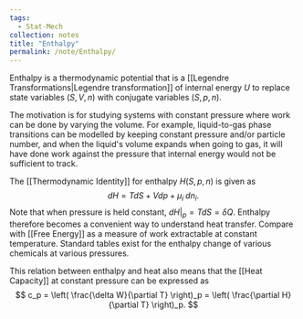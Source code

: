 ```yaml
---
tags:
  - Stat-Mech
collection: notes
title: "Enthalpy"
permalink: /note/Enthalpy/
---
```

Enthalpy is a thermodynamic potential that is a [[Legendre Transformations|Legendre transformation]] of internal energy $U$ to replace state variables $(S,V,n)$ with conjugate variables $(S,p,n)$.

The motivation is for studying systems with constant pressure where work can be done by varying the volume. For example, liquid-to-gas phase transitions can be modelled by keeping constant pressure and/or particle number, and when the liquid's volume expands when going to gas, it will have done work against the pressure that internal energy would not be sufficient to track.

The [[Thermodynamic Identity]] for enthalpy $H(S,p,n)$ is given as
$$
dH = T dS + V dp + \mu_i \; dn_i.
$$
Note that when pressure is held constant, $dH|_p = TdS = \delta Q$. Enthalpy therefore becomes a convenient way to understand heat transfer. Compare with [[Free Energy]] as a measure of work extractable at constant temperature.
Standard tables exist for the enthalpy change of various chemicals at various pressures. 

This relation between enthalpy and heat also means that the [[Heat Capacity]] at constant pressure can be expressed as 
$$
c_p = \left( \frac{\delta W}{\partial T} \right)_p = \left( \frac{\partial H}{\partial T} \right)_p.
$$
